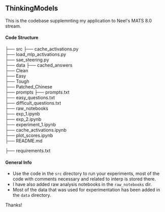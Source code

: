 ## ThinkingModels
This is the codebase supplemnting my application to Neel's MATS 8.0 stream. 


#### Code Structure
├── src
    ├── cache_activations.py                    
    ├── load_mlp_activations.py                    
    ├── sae_steering.py                    
├── data
    ├── cached_answers        
      ├── Clean        
      ├── Easy        
      ├── Tough        
      ├── Patched_Chinese        
    ├── prompts
      ├── prompts.txt        
      ├── easy_questions.txt        
      ├── difficult_questions.txt        
├── raw_notebooks    
    ├── exp_1.ipynb              
    ├── exp_2.ipynb              
    ├── experiment_1.ipynb              
    ├── cache_activations.ipynb              
    ├── plot_scores.ipynb              
├── README.md 

├── requirements.txt

#### General Info
- Use the code in the `src` directory to run your experiments, most of the code with comments necessary and related to interp is stored there. 
- I have also added raw analysis notebooks in the `raw_notebooks` dir.
- Most of the data that was used for experimentation has been added in the `data` directory.  


Thanks!

